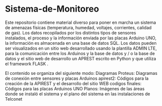# Sistema-de-Monitoreo
Este repositorio contiene material diverso para poner en marcha un sistema de amenazas físicas (temperatura, humedad, voltajes, corrientes, calidad de gas). Los datos recopilados por los distintos tipos de sensores instalados, el proceso y la información enviada por las placas Arduino UNO, la información es almacenada en una base de datos SQL. Los datos pueden ser visualizados en un sitio web desarrollado usando la plantilla ADMIN LTE, para la comunicación entre los Arduinos y la base de datos y / o la base de datos y el sitio web de desarrollo un APREST escrito en Python y que utiliza el framework FLASK .

El contenido se organiza del siguiente modo:
Diagramas Proteus: Diagramas de conexión entre sensores y placas Arduinos
apirest2: Códigos para la creación de la APIREST y el desarrollo del sitio WEB
codigos finales: Códigos para las placas Arduinos UNO
Planos: Imágenes de las áreas donde se instaló el sistema y el plano del sistema en las instalaciones de Telconet

